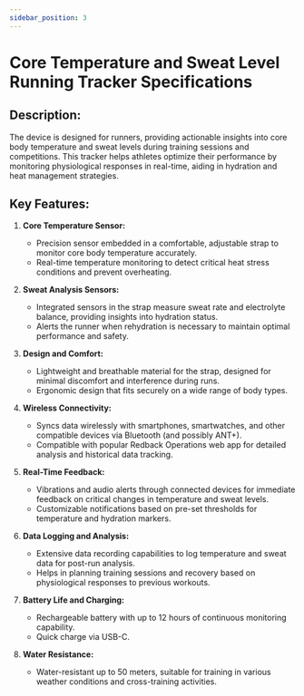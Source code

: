 ```yaml
---
sidebar_position: 3
---
```


# Core Temperature and Sweat Level Running Tracker Specifications

## Description:
The device is designed for runners, providing actionable insights into core body temperature and sweat levels during training sessions and competitions. This tracker helps athletes optimize their performance by monitoring physiological responses in real-time, aiding in hydration and heat management strategies.

## Key Features:

1. **Core Temperature Sensor:**
   - Precision sensor embedded in a comfortable, adjustable strap to monitor core body temperature accurately.
   - Real-time temperature monitoring to detect critical heat stress conditions and prevent overheating.

2. **Sweat Analysis Sensors:**
   - Integrated sensors in the strap measure sweat rate and electrolyte balance, providing insights into hydration status.
   - Alerts the runner when rehydration is necessary to maintain optimal performance and safety.

3. **Design and Comfort:**
   - Lightweight and breathable material for the strap, designed for minimal discomfort and interference during runs.
   - Ergonomic design that fits securely on a wide range of body types.

4. **Wireless Connectivity:**
   - Syncs data wirelessly with smartphones, smartwatches, and other compatible devices via Bluetooth (and possibly ANT+).
   - Compatible with popular Redback Operations web app for detailed analysis and historical data tracking.

5. **Real-Time Feedback:**
   - Vibrations and audio alerts through connected devices for immediate feedback on critical changes in temperature and sweat levels.
   - Customizable notifications based on pre-set thresholds for temperature and hydration markers.

6. **Data Logging and Analysis:**
   - Extensive data recording capabilities to log temperature and sweat data for post-run analysis.
   - Helps in planning training sessions and recovery based on physiological responses to previous workouts.

7. **Battery Life and Charging:**
   - Rechargeable battery with up to 12 hours of continuous monitoring capability.
   - Quick charge via USB-C.

8. **Water Resistance:**
   - Water-resistant up to 50 meters, suitable for training in various weather conditions and cross-training activities.
